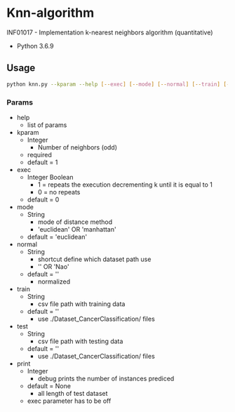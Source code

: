 # Knn-algorithm

INF01017 - Implementation k-nearest neighbors algorithm  (quantitative)

- Python 3.6.9

## Usage

``` bash
python knn.py --kparam --help [--exec] [--mode] [--normal] [--train] [--test] [--print]
```

### Params

- help
  - list of params
- kparam
  - Integer
    - Number of neighbors (odd)
  - required
  - default = 1
- exec
  - Integer Boolean
    - 1 = repeats the execution decrementing k until it is equal to 1
    - 0 = no repeats
  - default = 0
- mode
  - String
    - mode of distance method
    - 'euclidean' OR 'manhattan'
  - default = 'euclidean'
- normal
  - String
    - shortcut define which dataset path use
    - '' OR 'Nao'
  - default = ''
    - normalized
- train
  - String
    - csv file path with training data
  - default = ''
    - use ./Dataset_CancerClassification/ files
- test
  - String
    - csv file path with testing data
  - default = ''
    - use ./Dataset_CancerClassification/ files
- print
  - Integer
    - debug prints the number of instances prediced
  - default = None
    - all length of test dataset
  - exec parameter has to be off
